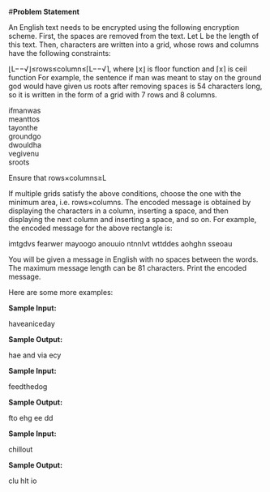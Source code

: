 #**Problem Statement**

An English text needs to be encrypted using the following encryption scheme. 
First, the spaces are removed from the text. Let L be the length of this text. 
Then, characters are written into a grid, whose rows and columns have the following constraints:

⌊L−−√⌋≤rows≤column≤⌈L−−√⌉, where ⌊x⌋ is floor function and ⌈x⌉ is ceil function
For example, the sentence if man was meant to stay on the ground god would have given us roots after removing spaces is 54 characters long, so it is written in the form of a grid with 7 rows and 8 columns.

ifmanwas  
meanttos          
tayonthe  
groundgo  
dwouldha  
vegivenu  
sroots

Ensure that rows×columns≥L

If multiple grids satisfy the above conditions, choose the one with the minimum area, i.e. rows×columns.
The encoded message is obtained by displaying the characters in a column, inserting a space, and then displaying the next column and inserting a space, and so on. For example, the encoded message for the above rectangle is:

imtgdvs fearwer mayoogo anouuio ntnnlvt wttddes aohghn sseoau

You will be given a message in English with no spaces between the words. The maximum message length can be 81 characters. Print the encoded message.

Here are some more examples:

**Sample Input:**

haveaniceday

**Sample Output:**

hae and via ecy

**Sample Input:**

feedthedog    

**Sample Output:**

fto ehg ee dd

**Sample Input:**

chillout

**Sample Output:**

clu hlt io